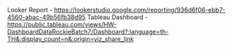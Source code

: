 Looker Report - https://lookerstudio.google.com/reporting/936d6f06-ebb7-4560-abac-49b56fb38d95
Tableau Dashboard - https://public.tableau.com/views/HW-DashboardDataRockieBatch7/Dashboard?:language=th-TH&:display_count=n&:origin=viz_share_link
